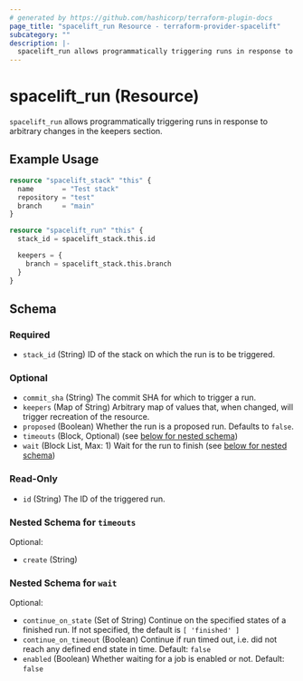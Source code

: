 ```yaml
---
# generated by https://github.com/hashicorp/terraform-plugin-docs
page_title: "spacelift_run Resource - terraform-provider-spacelift"
subcategory: ""
description: |-
  spacelift_run allows programmatically triggering runs in response to arbitrary changes in the keepers section.
---
```


# spacelift_run (Resource)

`spacelift_run` allows programmatically triggering runs in response to arbitrary changes in the keepers section.

## Example Usage

```terraform
resource "spacelift_stack" "this" {
  name       = "Test stack"
  repository = "test"
  branch     = "main"
}

resource "spacelift_run" "this" {
  stack_id = spacelift_stack.this.id

  keepers = {
    branch = spacelift_stack.this.branch
  }
}
```

<!-- schema generated by tfplugindocs -->
## Schema

### Required

- `stack_id` (String) ID of the stack on which the run is to be triggered.

### Optional

- `commit_sha` (String) The commit SHA for which to trigger a run.
- `keepers` (Map of String) Arbitrary map of values that, when changed, will trigger recreation of the resource.
- `proposed` (Boolean) Whether the run is a proposed run. Defaults to `false`.
- `timeouts` (Block, Optional) (see [below for nested schema](#nestedblock--timeouts))
- `wait` (Block List, Max: 1) Wait for the run to finish (see [below for nested schema](#nestedblock--wait))

### Read-Only

- `id` (String) The ID of the triggered run.

<a id="nestedblock--timeouts"></a>
### Nested Schema for `timeouts`

Optional:

- `create` (String)


<a id="nestedblock--wait"></a>
### Nested Schema for `wait`

Optional:

- `continue_on_state` (Set of String) Continue on the specified states of a finished run. If not specified, the default is `[ 'finished' ]`
- `continue_on_timeout` (Boolean) Continue if run timed out, i.e. did not reach any defined end state in time. Default: `false`
- `enabled` (Boolean) Whether waiting for a job is enabled or not. Default: `false`

